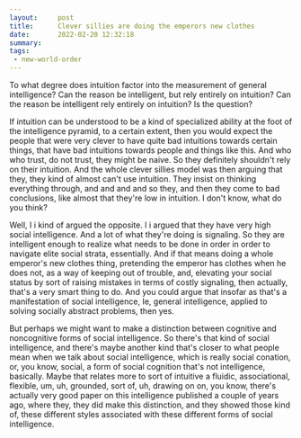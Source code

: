 ```yaml
---
layout:     post
title:      Clever sillies are doing the emperors new clothes
date:       2022-02-20 12:32:18
summary:    
tags:
 - new-world-order
---
```


To what degree does intuition factor into the measurement of general intelligence? Can the reason be intelligent, but rely entirely on intuition? Can the reason be intelligent rely entirely on intuition? Is the question? 

If intuition can be understood to be a kind of specialized ability at the foot of the intelligence pyramid, to a certain extent, then you would expect the people that were very clever to have quite bad intuitions towards certain things, that have bad intuitions towards people and things like this. And who who trust, do not trust, they might be naive. So they definitely shouldn't rely on their intuition. And the whole clever sillies model was then arguing that they, they kind of almost can't use intuition. They insist on thinking everything through, and and and and so they, and then they come to bad conclusions, like almost that they're low in intuition. I don't know, what do you think?

Well, I i kind of argued the opposite. I i argued that they have very high social intelligence. And a lot of what they're doing is signaling. So they are intelligent enough to realize what needs to be done in order in order to navigate elite social strata, essentially. And if that means doing a whole emperor's new clothes thing, pretending the emperor has clothes when he does not, as a way of keeping out of trouble, and, elevating your social status by sort of raising mistakes in terms of costly signaling, then actually, that's a very smart thing to do. And you could argue that insofar as that's a manifestation of social intelligence, Ie, general intelligence, applied to solving socially abstract problems, then yes.

But perhaps we might want to make a distinction between cognitive and noncognitive forms of social intelligence. So there's that kind of social intelligence, and there's maybe another kind that's closer to what people mean when we talk about social intelligence, which is really social conation, or, you know, social, a form of social cognition that's not intelligence, basically. Maybe that relates more to sort of intuitive a fluidic, associational, flexible, um, uh, grounded, sort of, uh, drawing on on, you know, there's actually very good paper on this intelligence published a couple of years ago, where they, they did make this distinction, and they showed those kind of, these different styles associated with these different forms of social intelligence.